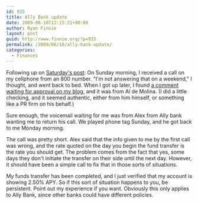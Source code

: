 ```yaml
---
id: 935
title: Ally Bank update
date: 2009-06-10T12:15:21+00:00
author: Ryan Finnie
layout: post
guid: http://www.finnie.org/?p=935
permalink: /2009/06/10/ally-bank-update/
categories:
  - Finances
---
```

Following up on [Saturday's post](http://www.finnie.org/2009/06/06/ally-bank-no-sneaky-disclaimers-no-fine-print-just-lies/): On Sunday morning, I received a call on my cellphone from an 800 number. "I'm not answering that on a weekend," I thought, and went back to bed. When I got up later, I found [a comment waiting for approval on my blog](http://www.finnie.org/2009/06/06/ally-bank-no-sneaky-disclaimers-no-fine-print-just-lies/#comment-1106), and it was from Al de Molina. (I did a little checking, and it seemed authentic, either from him himself, or something like a PR firm on his behalf.)

Sure enough, the voicemail waiting for me was from Alex from Ally bank wanting me to return his call. We played phone tag Sunday, and he got back to me Monday morning.

The call was pretty short. Alex said that the info given to me by the first call was wrong, and the rate quoted on the day you begin the fund transfer is the rate you should get. The problem comes from the fact that yes, some days they don't initiate the transfer on their side until the next day. However, it should have been a simple call to fix that in those sorts of situations.

My funds transfer has been completed, and I just verified that my account is showing 2.50% APY. So if this sort of situation happens to you, be persistent. Point out my experience if you want. Obviously this only applies to Ally Bank, since other banks could have different policies.
